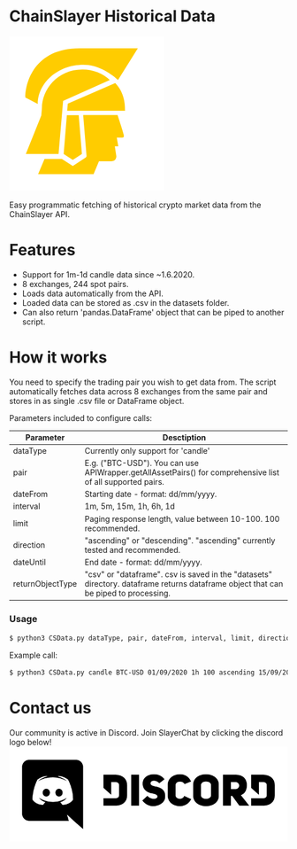 # ChainSlayer Historical Data

[![chainslayer homepage](cs_logo.png)](http://www.chainslayer.io)

Easy programmatic fetching of historical crypto market data from the ChainSlayer API. 

# Features

  - Support for 1m-1d candle data since ~1.6.2020.
  - 8 exchanges, 244 spot pairs.
  - Loads data automatically from the API.
  - Loaded data can be stored as .csv in the datasets folder.
  - Can also return 'pandas.DataFrame' object that can be piped to another script.


# How it works
You need to specify the trading pair you wish to get data from. The script automatically fetches data across 8 exchanges from the same pair and stores in as single .csv file or DataFrame object.

Parameters included to configure calls:

| Parameter | Desctiption |
| ------ | ------ |
| dataType | Currently only support for 'candle' |
| pair | E.g. ("BTC-USD"). You can use APIWrapper.getAllAssetPairs() for comprehensive list of all supported pairs. |
| dateFrom | Starting date - format: dd/mm/yyyy. |
| interval | 1m, 5m, 15m, 1h, 6h, 1d |
| limit | Paging response length, value between 10-100. 100 recommended. |
| direction | "ascending" or "descending". "ascending" currently tested and recommended. |
| dateUntil | End date - format: dd/mm/yyyy. |
| returnObjectType | "csv" or "dataframe". csv is saved in the "datasets" directory. dataframe returns dataframe object that can be piped to processing. |


### Usage

```sh
$ python3 CSData.py dataType, pair, dateFrom, interval, limit, direction, dateUntil, dateUntil, returnObjectType
```

Example call:
```sh
$ python3 CSData.py candle BTC-USD 01/09/2020 1h 100 ascending 15/09/2020 csv
```

# Contact us 
Our community is active in Discord. Join SlayerChat by clicking the discord logo below!
[![discord community](Discord-Logo+Wordmark-Black)](https://discord.gg/5yBsY5P)

